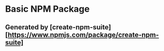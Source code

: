 # Basic NPM Package

## Generated by [create-npm-suite][https://www.npmjs.com/package/create-npm-suite]
